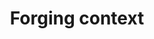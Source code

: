 ---
template: TermDetailPage
title: Forging context
description: A data structure containing a summary of the transaction being validated, and the current forging policy which is being run.
aliases: forging context
keywords: forging, context
identities: 
    - id: wael-ivie
      role: author
---